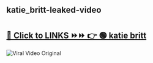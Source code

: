 
 ## katie_britt-leaked-video 

# <h2><a href="https://clipsfans.com/katie_britt&ref=git">🔗 Click to LINKS ⏩⏩ 👉 🟢 katie britt </a></h2>

<a href="https://clipsfans.com/katie_britt&ref=git" rel="nofollow" data-target="animated-image.originalLink"><img src="https://i.ibb.co.com/xMMVF88/686577567.gif" alt="Viral Video Original" style="max-width: 100%; display: inline-block;" data-target="animated-image.originalImage"></a>
